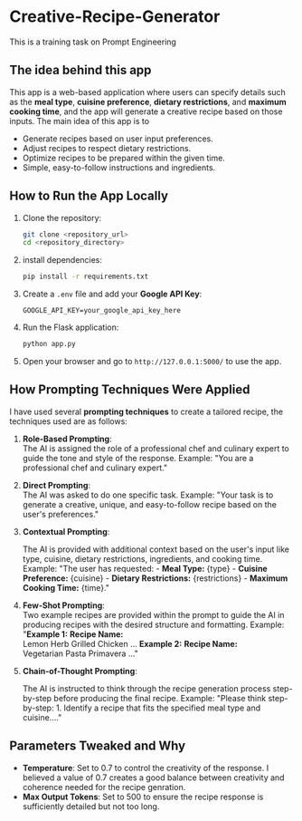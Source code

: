 # Creative-Recipe-Generator

This is a training task on Prompt Engineering

## The idea behind this app

This app is a web-based application where users can specify details such as the **meal type**, **cuisine preference**, **dietary restrictions**, and **maximum cooking time**, and the app will generate a creative recipe based on those inputs.
The main idea of this app is to

- Generate recipes based on user input preferences.
- Adjust recipes to respect dietary restrictions.
- Optimize recipes to be prepared within the given time.
- Simple, easy-to-follow instructions and ingredients.

## How to Run the App Locally

1. Clone the repository:

   ```bash
   git clone <repository_url>
   cd <repository_directory>
   ```

2. install dependencies:

   ```bash
   pip install -r requirements.txt
   ```

3. Create a `.env` file and add your **Google API Key**:

   ```env
   GOOGLE_API_KEY=your_google_api_key_here
   ```

4. Run the Flask application:

   ```bash
   python app.py
   ```

5. Open your browser and go to `http://127.0.0.1:5000/` to use the app.

## How Prompting Techniques Were Applied

I have used several **prompting techniques** to create a tailored recipe, the techniques used are as follows:

1. **Role-Based Prompting**:  
   The AI is assigned the role of a professional chef and culinary expert to guide the tone and style of the response.
   Example: "You are a professional chef and culinary expert."

2. **Direct Prompting**:  
   The AI was asked to do one specific task.
   Example: "Your task is to generate a creative, unique, and easy-to-follow recipe based on the user's preferences."

3. **Contextual Prompting**:

   The AI is provided with additional context based on the user's input like type, cuisine, dietary restrictions, ingredients, and cooking time.
   Example: "The user has requested: - **Meal Type:** {type} - **Cuisine Preference:** {cuisine} - **Dietary Restrictions:** {restrictions} - **Maximum Cooking Time:** {time}."

4. **Few-Shot Prompting**:  
    Two example recipes are provided within the prompt to guide the AI in producing recipes with the desired structure and formatting.
   Example: "**Example 1:**
   **Recipe Name:**  
    Lemon Herb Grilled Chicken ...
   **Example 2:**
   **Recipe Name:**  
    Vegetarian Pasta Primavera ..."

5. **Chain-of-Thought Prompting**:

   The AI is instructed to think through the recipe generation process step-by-step before producing the final recipe.
   Example: "Please think step-by-step: 1. Identify a recipe that fits the specified meal type and cuisine...."

## Parameters Tweaked and Why

- **Temperature**: Set to 0.7 to control the creativity of the response. I believed a value of 0.7 creates a good balance between creativity and coherence needed for the recipe genration.
- **Max Output Tokens**: Set to 500 to ensure the recipe response is sufficiently detailed but not too long.
